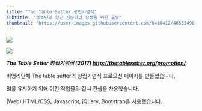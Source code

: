 ```yaml
---
title: "The Table Setter 창립기념식"
subtitle: "청소년과 청년 전문가의 상생을 위한 출발"
thumbnail: "https://user-images.githubusercontent.com/6410412/46553490-97530a80-c918-11e8-9c8c-c86c213540df.png"
---
```


![](https://user-images.githubusercontent.com/6410412/46553490-97530a80-c918-11e8-9c8c-c86c213540df.png)

![](https://user-images.githubusercontent.com/6410412/46553489-96ba7400-c918-11e8-9cbc-e80fa1e84bcd.png)

_**The Table Setter 창립기념식 (2017) http://thetablesetter.org/promotion/**_

비영리단체 The table setter의 창립기념식 프로모션 페이지를 만들었습니다.

BI를 유지하기 위해 이전 작업물의 접시 컨셉을 차용했습니다.

(Web) HTML/CSS, Javascript, jQuery, Bootstrap을 사용했습니다.